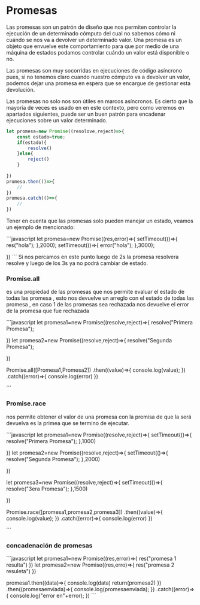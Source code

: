 # Promesas
Las promesas son un patrón de diseño que nos permiten controlar la ejecución de un determinado cómputo del cual no sabemos cómo ni cuándo se nos va a devolver un determinado valor. Una promesa es un objeto que envuelve este comportamiento para que por medio de una máquina de estados podamos controlar cuándo un valor está disponible o no.

Las promesas son muy socorridas en ejecuciones de código asíncrono pues, si no tenemos claro cuando nuestro cómputo va a devolver un valor, podemos dejar una promesa en espera que se encargue de gestionar esta devolución.

Las promesas no solo nos son útiles en marcos asíncronos. Es cierto que la mayoría de veces es usado en en este contexto, pero como veremos en apartados siguientes, puede ser un buen patrón para encadenar ejecuciones sobre un valor determinado.


```javascript
let promesa=new Promise((resolove,reject)=>{
	const estado=true;
	if(estado){
		resolve()
	}else{
		reject()
	}
	
})
promesa.then(()=>{
	//
})
promesa.catch(()=>{
	//
})
```

Tener en cuenta que las promesas solo pueden  manejar un estado, veamos un ejemplo de mencionado:

´´´javascript
let promesa=new Promise((res,error)=>{
	setTimeout(()=>{
	res("hola");
	},2000);
	setTimeout(()=>{
	error("hola");
	},3000);

})
´´´
Si nos percamos en este punto luego de 2s la promesa resolvera resolve y luego de los 3s ya no podrá cambiar de estado.



### Promise.all
es una propiedad de las promesas que nos permite evaluar el estado de todas las promesa , esto nos devuelve un arreglo con el estado de todas las promesa , en caso 1 de las promesas sea rechazada nos devuelve el error de la promesa que fue rechazada


´´´javascript
let promesa1=new Promise((resolve,reject)=>{
	resolve("Primera Promesa");

})
 let promesa2=new Promise((resolve,reject)=>{
	resolve("Segunda Promesa");
	
})

Promise.all([Promesa1,Promesa2])
.then((value)=>{
	console.log(value);
})
.catch((error)=>{
	console.log(error)
})
 

´´´

### Promise.race
nos permite obtener el valor de una promesa con la premisa de que la será devuelva es la primea que se termino de ejecutar.

´´´javascript
let promesa1=new Promise((resolve,reject)=>{
setTimeout(()=>{
	resolve("Primera Promesa");
	},1000)

})
 let promesa2=new Promise((resolve,reject)=>{
setTimeout(()=>{
	resolve("Segunda Promesa");
	},2000)
	
})

 let promesa3=new Promise((resolve,reject)=>{
	setTimeout(()=>{
	resolve("3era Promesa");
	},1500)
	
})


Promise.race([promesa1,promesa2,promesa3])
.then((value)=>{
	console.log(value);
})
.catch((error)=>{
	console.log(error)
})
 

´´´

### concadenación de promesas


´´´javascript
let promesa1=new Promise((res,error)=>{
	res("promesa 1 resulta")
})
let promesa2=new Promise((res,erro)=>{
	res("promesa 2 resuleta")
})

promesa1.then((data)=>{
	console.log(data)
	return(promesa2)
})
.then((promesaenviada)=>{
	console.log(promesaenviada);
})
.catch((error)=>{
	console.log("error en"+error);
})
´´´
